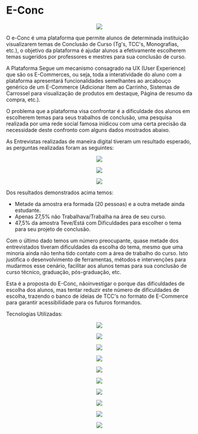 # E-Conc 

<p align="center">
  <img src="http://i67.tinypic.com/30wxjr7.jpg"/>
</p>

O e-Conc é uma plataforma que permite alunos de determinada instituição visualizarem temas de Conclusão de Curso (Tg's, TCC's, Monografias, etc.), o objetivo da plataforma é ajudar alunos a efetivamente escolherem temas sugeridos por professores e mestres para sua conclusão de curso.

A Plataforma Segue um mecanismo consagrado na UX (User Experience) que são os E-Commerces, ou seja, toda a interatividade do aluno com a plataforma apresentará funcionalidades semelhantes ao arcabouço genérico de um E-Commerce (Adicionar Item ao Carrinho, Sistemas de Carrossel para visualização de produtos em destaque, Página de resumo da compra, etc.).

O problema que a plataforma visa confrontar é a dificuldade dos alunos em escolherem temas para seus trabalhos de conclusão, uma pesquisa realizada por uma rede social famosa inidicou com uma certa precisão da necessidade deste confronto com alguns dados mostrados abaixo.

As Entrevistas realizadas de maneira digital tiveram um resultado esperado, as perguntas realizadas foram as seguintes:

<p align="center">
  <img src="http://i63.tinypic.com/14udcw2.jpg"/>
</p>

<p align="center">
  <img src="http://i66.tinypic.com/esqhxc.jpg"/>
</p>

<p align="center">
  <img src="http://i65.tinypic.com/2mhzmfl.jpg"/>
</p>

Dos resultados demonstrados acima temos:

- Metade da amostra era formada (20 pessoas) e a outra metade ainda estudante.
- Apenas 27,5% não Trabalhava/Trabalha na área de seu curso.
- 47,5% da amostra Teve/Está com Dificuldades para escolher o tema para seu projeto de conclusão.

Com o último dado temos um número preocupante, quase metade dos entrevistados tiveram dificuldades da escolha do tema, mesmo que uma minoria ainda não tenha tido contato com a área de trabalho do curso. Isto justifica o desenvolvimento de ferramentas, métodos e intervenções para mudarmos esse cenário, facilitar aos alunos temas para sua conclusão de curso técnico, graduação, pós-graduação, etc.

Esta é a proposta do E-Conc, nãoinvestigar o porque das dificuldades de escolha dos alunos, mas tentar reduzir este número de dificuldades de escolha, trazendo o banco de ideias de TCC's no formato de E-Commerce para garantir acessibilidade para os futuros formandos.

Tecnologias Utilizadas:

<p align="center">
  <img src="https://pgroene.files.wordpress.com/2018/02/asp-net-core-logo-1.png"/>
</p>

<p align="center">
  <img src="https://cdn-images-1.medium.com/max/1600/1*19hDux91qpoShfe7tXE5xg.png"/>
</p>

<p align="center">
  <img src="https://www.softprodigy.com/wp-content/uploads/2016/05/bootstrap-responsive-front-end-framework.jpg"/>
</p>

<p align="center">
  <img src="http://www.luiztools.com.br/wp-content/uploads/2013/05/SQL-Server-Logo-768x194.png"/>
</p>

<p align="center">
  <img src="https://cdn-images-1.medium.com/max/1600/1*NyA3FguFskYZu1lrdMHGDw.png"/>
</p>

<p align="center">
  <img src="https://marceloprogramador.files.wordpress.com/2016/10/commitando-sobre-git.jpg?w=900&h=300&crop=1"/>
</p>

<p align="center">
  <img src="http://cdn.sejalivre.org/uploads/2015/05/sql.png"/>
</p>

<p align="center">
  <img src="http://s2.glbimg.com/4ya6FIrXzaY_qnOdyj4XJFJx58w=/0x0:1191x670/695x391/s.glbimg.com/po/tt2/f/original/2014/07/15/photoshop-cs6-logo.png"/>
</p>

<p align="center">
  <img src="https://www.codercv.com/files/c4ca4238a0b923820dcc509a6f75849b_1.jpg"/>
</p>

<p align="center">
  <img src="https://http2.mlstatic.com/visual-studio-2017-enterprise-serial-original-oficial-D_NQ_NP_728140-MLB26381529662_112017-O.webp"/>
</p>

